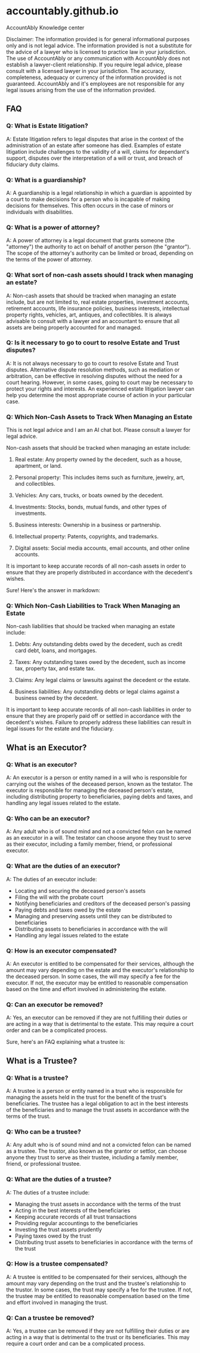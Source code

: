 # accountably.github.io
AccountAbly Knowledge center

Disclaimer: The information provided is for general informational purposes only and is not legal advice. The information provided is not a substitute for the advice of a lawyer who is licensed to practice law in your jurisdiction. The use of AccountAbly or any communication with AccountAbly does not establish a lawyer-client relationship. If you require legal advice, please consult with a licensed lawyer in your jurisdiction. The accuracy, completeness, adequacy or currency of the information provided is not guaranteed. AccountAbly and it's employees are not responsible for any legal issues arising from the use of the information provided.

## FAQ

### Q: What is Estate litigation?

A: Estate litigation refers to legal disputes that arise in the context of the administration of an estate after someone has died. Examples of estate litigation include challenges to the validity of a will, claims for dependant's support, disputes over the interpretation of a will or trust, and breach of fiduciary duty claims.

### Q: What is a guardianship?

A: A guardianship is a legal relationship in which a guardian is appointed by a court to make decisions for a person who is incapable of making decisions for themselves. This often occurs in the case of minors or individuals with disabilities.

### Q: What is a power of attorney?

A: A power of attorney is a legal document that grants someone (the "attorney") the authority to act on behalf of another person (the "grantor"). The scope of the attorney's authority can be limited or broad, depending on the terms of the power of attorney.

### Q: What sort of non-cash assets should I track when managing an estate?

A: Non-cash assets that should be tracked when managing an estate include, but are not limited to, real estate properties, investment accounts, retirement accounts, life insurance policies, business interests, intellectual property rights, vehicles, art, antiques, and collectibles. It is always advisable to consult with a lawyer and an accountant to ensure that all assets are being properly accounted for and managed.

### Q: Is it necessary to go to court to resolve Estate and Trust disputes?

A: It is not always necessary to go to court to resolve Estate and Trust disputes. Alternative dispute resolution methods, such as mediation or arbitration, can be effective in resolving disputes without the need for a court hearing. However, in some cases, going to court may be necessary to protect your rights and interests. An experienced estate litigation lawyer can help you determine the most appropriate course of action in your particular case.

### Q: Which Non-Cash Assets to Track When Managing an Estate

This is not legal advice and I am an AI chat bot. Please consult a lawyer for legal advice.

Non-cash assets that should be tracked when managing an estate include:

1. Real estate: Any property owned by the decedent, such as a house, apartment, or land.

2. Personal property: This includes items such as furniture, jewelry, art, and collectibles.

3. Vehicles: Any cars, trucks, or boats owned by the decedent.

4. Investments: Stocks, bonds, mutual funds, and other types of investments.

5. Business interests: Ownership in a business or partnership.

6. Intellectual property: Patents, copyrights, and trademarks.

7. Digital assets: Social media accounts, email accounts, and other online accounts.

It is important to keep accurate records of all non-cash assets in order to ensure that they are properly distributed in accordance with the decedent's wishes.

Sure! Here's the answer in markdown:

### Q: Which Non-Cash Liabilities to Track When Managing an Estate

Non-cash liabilities that should be tracked when managing an estate include:

1. Debts: Any outstanding debts owed by the decedent, such as credit card debt, loans, and mortgages.

2. Taxes: Any outstanding taxes owed by the decedent, such as income tax, property tax, and estate tax.

3. Claims: Any legal claims or lawsuits against the decedent or the estate.

4. Business liabilities: Any outstanding debts or legal claims against a business owned by the decedent.

It is important to keep accurate records of all non-cash liabilities in order to ensure that they are properly paid off or settled in accordance with the decedent's wishes. Failure to properly address these liabilities can result in legal issues for the estate and the fiduciary.


## What is an Executor?

### Q: What is an executor?

A: An executor is a person or entity named in a will who is responsible for carrying out the wishes of the deceased person, known as the testator. The executor is responsible for managing the deceased person's estate, including distributing property to beneficiaries, paying debts and taxes, and handling any legal issues related to the estate.

### Q: Who can be an executor?

A: Any adult who is of sound mind and not a convicted felon can be named as an executor in a will. The testator can choose anyone they trust to serve as their executor, including a family member, friend, or professional executor.

### Q: What are the duties of an executor?

A: The duties of an executor include:

- Locating and securing the deceased person's assets
- Filing the will with the probate court
- Notifying beneficiaries and creditors of the deceased person's passing
- Paying debts and taxes owed by the estate
- Managing and preserving assets until they can be distributed to beneficiaries
- Distributing assets to beneficiaries in accordance with the will
- Handling any legal issues related to the estate

### Q: How is an executor compensated?

A: An executor is entitled to be compensated for their services, although the amount may vary depending on the estate and the executor's relationship to the deceased person. In some cases, the will may specify a fee for the executor. If not, the executor may be entitled to reasonable compensation based on the time and effort involved in administering the estate.

### Q: Can an executor be removed?

A: Yes, an executor can be removed if they are not fulfilling their duties or are acting in a way that is detrimental to the estate. This may require a court order and can be a complicated process.

Sure, here's an FAQ explaining what a trustee is:

## What is a Trustee?

### Q: What is a trustee?

A: A trustee is a person or entity named in a trust who is responsible for managing the assets held in the trust for the benefit of the trust's beneficiaries. The trustee has a legal obligation to act in the best interests of the beneficiaries and to manage the trust assets in accordance with the terms of the trust.

### Q: Who can be a trustee?

A: Any adult who is of sound mind and not a convicted felon can be named as a trustee. The trustor, also known as the grantor or settlor, can choose anyone they trust to serve as their trustee, including a family member, friend, or professional trustee.

### Q: What are the duties of a trustee?

A: The duties of a trustee include:

- Managing the trust assets in accordance with the terms of the trust
- Acting in the best interests of the beneficiaries
- Keeping accurate records of all trust transactions
- Providing regular accountings to the beneficiaries
- Investing the trust assets prudently
- Paying taxes owed by the trust
- Distributing trust assets to beneficiaries in accordance with the terms of the trust

### Q: How is a trustee compensated?

A: A trustee is entitled to be compensated for their services, although the amount may vary depending on the trust and the trustee's relationship to the trustor. In some cases, the trust may specify a fee for the trustee. If not, the trustee may be entitled to reasonable compensation based on the time and effort involved in managing the trust.

### Q: Can a trustee be removed?

A: Yes, a trustee can be removed if they are not fulfilling their duties or are acting in a way that is detrimental to the trust or its beneficiaries. This may require a court order and can be a complicated process.
